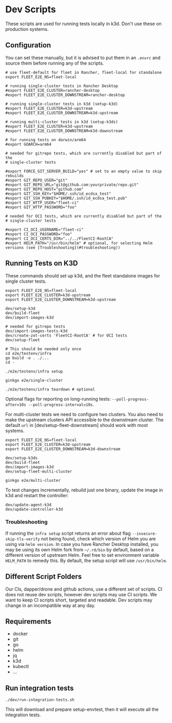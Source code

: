 # Dev Scripts

These scripts are used for running tests locally in k3d. Don't use these on
production systems.

## Configuration

You can set these manually, but it is advised to put them in an `.envrc` and
source them before running any of the scripts.

    # use fleet-default for fleet in Rancher, fleet-local for standalone
    export FLEET_E2E_NS=fleet-local

    # running single-cluster tests in Rancher Desktop
    #export FLEET_E2E_CLUSTER=rancher-desktop
    #export FLEET_E2E_CLUSTER_DOWNSTREAM=rancher-desktop

    # running single-cluster tests in k3d (setup-k3d)
    #export FLEET_E2E_CLUSTER=k3d-upstream
    #export FLEET_E2E_CLUSTER_DOWNSTREAM=k3d-upstream

    # running multi-cluster tests in k3d (setup-k3ds)
    #export FLEET_E2E_CLUSTER=k3d-upstream
    #export FLEET_E2E_CLUSTER_DOWNSTREAM=k3d-downstream

    # for running tests on darwin/arm64
    #export GOARCH=arm64

    # needed for gitrepo tests, which are currently disabled but part of the
    # single-cluster tests

    #export FORCE_GIT_SERVER_BUILD="yes" # set to an empty value to skip rebuilds
    #export GIT_REPO_USER="git"
    #export GIT_REPO_URL="git@github.com:yourprivate/repo.git"
    #export GIT_REPO_HOST="github.com"
    #export GIT_SSH_KEY="$HOME/.ssh/id_ecdsa_test"
    #export GIT_SSH_PUBKEY="$HOME/.ssh/id_ecdsa_test.pub"
    #export GIT_HTTP_USER="fleet-ci"
    #export GIT_HTTP_PASSWORD="foo"

    # needed for OCI tests, which are currently disabled but part of the
    # single-cluster tests

    #export CI_OCI_USERNAME="fleet-ci"
    #export CI_OCI_PASSWORD="foo"
    #export CI_OCI_CERTS_DIR="../../FleetCI-RootCA"
    #export HELM_PATH="/usr/bin/helm" # optional, for selecting Helm versions (see [Troubleshooting](#troubleshooting))

## Running Tests on K3D

These commands should set up k3d, and the fleet standalone images for single
cluster tests.

    export FLEET_E2E_NS=fleet-local
    export FLEET_E2E_CLUSTER=k3d-upstream
    export FLEET_E2E_CLUSTER_DOWNSTREAM=k3d-upstream

    dev/setup-k3d
    dev/build-fleet
    dev/import-images-k3d

    # needed for gitrepo tests
    dev/import-images-tests-k3d
    dev/create-zot-certs 'FleetCI-RootCA' # for OCI tests
    dev/setup-fleet

    # This should be needed only once
    cd e2e/testenv/infra
    go build -o . ./...
    cd -

    ./e2e/testenv/infra setup

    ginkgo e2e/single-cluster

    ./e2e/testenv/infra teardown # optional

Optional flags for reporting on long-running tests: `--poll-progress-after=10s --poll-progress-interval=10s`.

For multi-cluster tests we need to configure two clusters. You also need to make
the upstream clusters API accessible to the downstream cluster. The default
`url` in [dev/setup-fleet-downstream] should work with most systems.

    export FLEET_E2E_NS=fleet-local
    export FLEET_E2E_CLUSTER=k3d-upstream
    export FLEET_E2E_CLUSTER_DOWNSTREAM=k3d-downstream

    dev/setup-k3ds
    dev/build-fleet
    dev/import-images-k3d
    dev/setup-fleet-multi-cluster

    ginkgo e2e/multi-cluster

To test changes incrementally, rebuild just one binary, update the image in k3d
and restart the controller:

    dev/update-agent-k3d
    dev/update-controller-k3d

### Troubleshooting

If running the `infra setup` script returns an error about flag
`--insecure-skip-tls-verify` not being found, check which version of Helm you
are using via `helm version`. In case you have Rancher Desktop installed, you
may be using its own Helm fork from `~/.rd/bin` by default, based on a different
version of upstream Helm. Feel free to set environment variable `HELM_PATH` to
remedy this. By default, the setup script will use `/usr/bin/helm`.

## Different Script Folders

Our CIs, dapper/drone and github actions, use a different set of scripts. CI
does not reuse dev scripts, however dev scripts may use CI scripts. We want to
keep CI scripts short, targeted and readable. Dev scripts may change in an
incompatible way at any day.

## Requirements

* docker
* git
* go
* helm
* jq
* k3d
* kubectl
* ...

## Run integration tests

    ./dev/run-integration-tests.sh

This will download and prepare setup-envtest, then it will execute all the integration tests.
